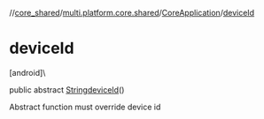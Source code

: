 //[core_shared](../../../index.md)/[multi.platform.core.shared](../index.md)/[CoreApplication](index.md)/[deviceId](device-id.md)

# deviceId

[android]\

public abstract [String](https://docs.oracle.com/javase/8/docs/api/java/lang/String.html)[deviceId](device-id.md)()

Abstract function must override device id

